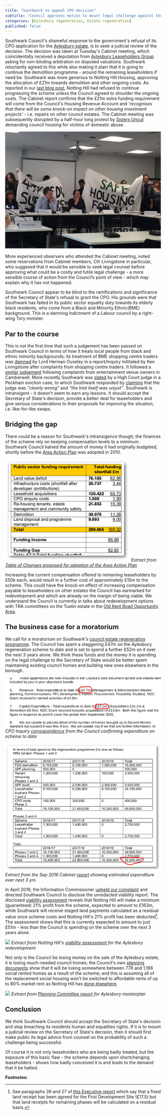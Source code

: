 ```yaml
---
title: "Southwark to appeal CPO decision"
subtitle: "Council approves motion to mount legal challenge against the Secretary of State"
categories: [Aylesbury regeneration, Estate regeneration]
published: false
---
```

Southwark Council's shameful response to the government's refusal of its CPO application for the [Aylesbury estate](http://35percent.org/aylesbury-estate), is to seek a judicial review of the decision. The decision was taken at Tuesday's Cabinet meeting, which coincidentally received a deputation from [Aylesbury Leaseholders Group](http://halag.wordpress.com) asking for non-binding arbitration on disputed valuations. Southwark reluctantly agreed to this while also making it plain that it is going to continue the demolition programme - around the remaining leaseholders if need be. Southwark was more generous to Notting Hill Housing, approving the allocation of £21m towards demolition and other ongoing costs. As reported in our [last blog post](http://35percent.org/2016-09-18-aylesbury-compulsory-purchase-order-rejected/#notting-hill-gets-cold-feet), Notting Hill had refused to continue progressing the scheme unless the Council agreed to shoulder the ongoing costs. The Cabinet report confirms that the £21m extra funding requirement will come from the Council's Housing Revenue Account and _'recognises that there will be some knock-on impact on other housing investment projects'_ - i.e. repairs on other council estates. The Cabinet meeting was subsequently disrupted by a half-hour long protest by [Sisters Uncut](sistersuncut.org) demanding council housing for victims of domestic abuse. 

![](/img/20sepcabinet.jpg)

More experienced observers who attended the Cabinet meeting, noted some reservations from Cabinet members, Cllr Livingstone in particular, who suggesed that it would be sensible to seek legal counsel before approving what could be a costly and futile legal challenge - a more sensible course of action from the Council’s point of view - which may explain why it has not happened.

Southwark Council appear to be blind to the ramifications and significance of the Secretary of State's refusal to grant the CPO. His grounds were that Southwark has failed in its public sector equality duty towards its elderly black residents, who come from a Black and Minority Ethnic(BME) background. This is a damning indictment of a Labour council by a right-wing Tory minister. 

## Par to the course
This is not the first time that such a judgement has been passed on Southwark Council in terms of how it treats local people from black and ethnic minority backgrounds; its treatment of BME shopping centre traders was [damned](http://35percent.org/2015-11-04-southwark-resolves-to-use-cpo-powers-for-shopping-centre-retailers/) by Lord Herman Ouseley in a report/inquiry inititated by Ken Livingstone after complaints from shopping centre traders. It followed a [similar judgement](https://www.theguardian.com/uk/2004/apr/06/race.arts) following complaints from entertainment venue owners in Camberwell. More recently Southwark was [slated](http://www.independent.co.uk/news/uk/crime/judge-blasts-southwark-council-for-evicting-sudanese-tenant-and-destroying-his-possessions-9796994.html) by a High Court judge in a Peckham eviction case, to which Southwark responded by [claiming](http://www.southwarknews.co.uk/news/confusion-surrounds-sudden-resignation-of-labour-councillor/) that the judge was _"clearly wrong"_ and _“the trial itself was unjust”_. Southwark is intransigent - it doesn't seem to earn any lessons. It should accept the Secretary of State's decision, provide a better deal for leaseholders and give serious considerations to their proposals for improving the situation, i.e. like-for-like swaps. 

## Bridging the gap
There could be a reason for Southwark's intransigence though; the finances of the scheme rely on keeping compensation levels to a minimum. Southwark Council halved the amount of money it had originally budgeted, shortly before the [Area Action Plan](http://www.southwark.gov.uk/downloads/download/4444/area_action_plans) was adopted in 2010.

![](/img/Recommended_Changes.png)
*Extract from [Table of Changes proposed for adoption of the Area Action Plan](http://35percent.org/img/Table_of_Recommended_Changes.pdf)*

Increasing the current compensation offered to remaining leaseholders by £50k each, would result in a further cost of approximately £15m to the scheme. This could have the knock-on effect of increasing compensation payable to leaseholders on other estates the Council has earmarked for redevelopment and which are already on the margin of being viable. We understand the Council is currently in talks about redevelopment options with TRA committees on the Tustin estate in the [Old Kent Road Opportunity Area](http://35percent.org/2016-07-10-opportunity-knocks-down-the-old-kent-road/).  

## The business case for a moratorium 
We call for a moratorium on Southwark's [council estate regeneration programme](http://35percent.org/the-southwark-clearances). The Council has spent a staggering £47m on the Aylesbury regeneration scheme to date and is set to spend a further £52m on it over the next 3 years alone. We think these funds and the money it is spending on the legal challenge to the Secretary of State would be better spent maintaining existing council homes and building new ones elsewhere in the borough.

![](/img/expenditure.png)
*CPO Inquiry [correspondence](/img/alag_cpoinquiry_correspondence.pdf) from the Council confirming expenditure on scheme to date* 

![](/img/aylesburyspendprofile.png)
*Extract from the Sep 2016 Cabinet [report](http://moderngov.southwark.gov.uk/documents/s63817/Report.Aylesbury%20Regeneration%20Delivery.pdf) showing estimated expenditure over next 3 yrs*

In April 2016, the Information Commissioner [upheld our complaint](https://ico.org.uk/media/action-weve-taken/decision-notices/2016/1624349/fs_50589692.pdf) and directed Southwark Council to disclose the unredacted viability report. The disclosed [viability assessment](/img/document.pdf) reveals that Notting Hill will make a minimum (guaranteed) 21% profit from the scheme, expected to amount to £163m, while Southwark will receive staged land payments calculated as a residual value once scheme costs and Notting Hill's 21% profit has been deducted[^1]. The assessment shows that this is currently expected to amount to just £51m - less than the Council is spending on the scheme over the next 3 years alone. 

![](http://35percent.org/img/profitshare.png)
*Extract from Notting Hill's [viability assessment](/img/document.pdf) for the Aylesbury redevelopment*

Not only is the Council be losing money on the sale of the Aylesbury estate, it is losing much-needed council homes; the Council's own [planning documents](http://planbuild.southwark.gov.uk/documents/?GetDocument=%7b%7b%7b!Vbu5QpckfYCnJrulzlWyuQ%3d%3d!%7d%7d%7d) show that it will be losing somewhere between 778 and 1,166 social rented homes as a result of the scheme; and this is assuming all of the replacement social housing won't be switched to affordable rents of up to 80% market rent as Notting Hill has [done elsewhere](http://35percent.org/redefining-social-rent/#bermondsey-spa-site-c5-10ap3010). 

![](http://35percent.org/img/aylesburynetloss.png)
*Extract from [Planning Committee report](http://planbuild.southwark.gov.uk/documents/?GetDocument=%7b%7b%7b!Vbu5QpckfYCnJrulzlWyuQ%3d%3d!%7d%7d%7d) for Aylesbury masterplan*

## Conclusion
We think Southwark Council should accept the Secretary of State's decision and stop breaching its residents human and equalities rights. If it is to mount a judicial review on the Secretary of State's decision, then it should first make public its legal advice from counsel on the probability of such a challenge being successful. 

Of course it is not only leaseholders who are being badly treated, but the exposure of this basic flaw - the scheme depends upon shortchanging leaseholders - shows how badly conceived it is and leads to the demand that it be halted. 


__Footnotes:__

[^1]: See paragraphs 26 and 27 of [this Executive report](http://moderngov.southwark.gov.uk/documents/s44910/Report.pdf) which say that a fixed land receipt has been agreed for the First Development Site (£17.5) but that land receipts for remaining phases will be calculated on a residual basis.
